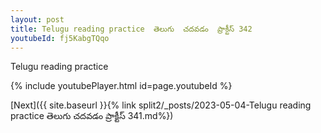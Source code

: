 ```yaml
---
layout: post
title: Telugu reading practice  తెలుగు  చదవడం  ప్రాక్టీస్ 342
youtubeId: fj5KabgTQqo
---
```

 
 
Telugu reading practice
 
 
 
 
 


{% include youtubePlayer.html id=page.youtubeId %}
 
[Next]({{ site.baseurl }}{% link  split2/_posts/2023-05-04-Telugu reading practice  తెలుగు  చదవడం  ప్రాక్టీస్ 341.md%})
 
